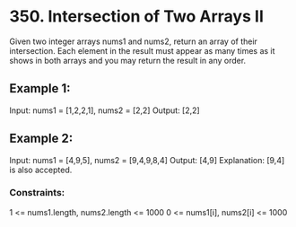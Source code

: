 # 350. Intersection of Two Arrays II

Given two integer arrays nums1 and nums2, return an array of their intersection. Each element in the result must appear as many times as it shows in both arrays and you may return the result in any order.


## Example 1:

Input: nums1 = [1,2,2,1], nums2 = [2,2]
Output: [2,2]


## Example 2:

Input: nums1 = [4,9,5], nums2 = [9,4,9,8,4]
Output: [4,9]
Explanation: [9,4] is also accepted.
 

### Constraints:

1 <= nums1.length, nums2.length <= 1000
0 <= nums1[i], nums2[i] <= 1000